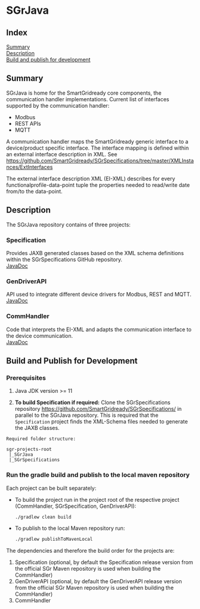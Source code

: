 # SGrJava

## Index

[Summary](#summary)  
[Description](#description)  
[Build and publish for development](#build-and-publish-for-development)

## Summary

SGrJava is home for the SmartGridready core components, the communication handler implementations.
Current list of interfaces supported by the communication handler:

- Modbus
- REST APIs
- MQTT

A communication handler maps the SmartGridready generic interface to a device/product specific interface. The interface mapping is defined within an external interface description in XML. See <https://github.com/SmartGridready/SGrSpecifications/tree/master/XMLInstances/ExtInterfaces>

The external interface description XML (EI-XML) describes for every functionalprofile-data-point tuple the properties needed to read/write date from/to the data-point.

## Description

The SGrJava repository contains of three projects:

### Specification

Provides JAXB generated classes based on the XML schema definitions within the SGrSpecifications GitHub repository.  
[JavaDoc](https://smartgridready.github.io/SGrJava/docs/specification/)

### GenDriverAPI

API used to integrate different device drivers for Modbus, REST and MQTT.  
[JavaDoc](https://smartgridready.github.io/SGrJava/docs/gen-driver-api/)

### CommHandler

Code that interprets the EI-XML and adapts the communication interface to the device communication.  
[JavaDoc](https://smartgridready.github.io/SGrJava/docs/commhandler/)

## Build and Publish for Development

### Prerequisites

1. Java JDK version >= 11

2. **To build Specification if required:** Clone the SGrSpecifications repository <https://github.com/SmartGridready/SGrSpecifications/> in  parallel to the SGrJava repository. This is required that the `Specification` project finds the XML-Schema files needed to generate the JAXB classes.

```text
Required folder structure:

sgr-projects-root
 |_SGrJava
 |_SGrSpecifications
```

### Run the gradle build and publish to the local maven repository

Each project can be built separately:

- To build the project run in the project root of the respective project (CommHandler, SGrSpecification, GenDriverAPI):

    ```bash
    ./gradlew clean build
    ```

- To publish to the local Maven repository run:

    ```bash
    ./gradlew publishToMavenLocal
    ```

The dependencies and therefore the build order for the projects are:

1. Specification (optional, by default the Specification release version from the official SGr Maven repository is used when building the CommHandler)
2. GenDriverAPI (optional, by default  the GenDriverAPI release version from the official SGr Maven repository is used when building the CommHandler)
3. CommHandler
